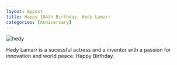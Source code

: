 ```yaml
---
layout: mypost
title: Happy 104th Birthday, Hedy Lamarr
categories: [Anniversary]
---
```


![hedy](hedy.jpg)

Hedy Lamarr is a sucessful actress and a inventor with a passion for innovation and world peace. Happy Birthday. 

